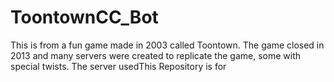 # ToontownCC_Bot
This is from a fun game made in 2003 called Toontown. The game closed in 2013 and many servers were created to replicate the game, some with special twists. The server usedThis Repository is for 
